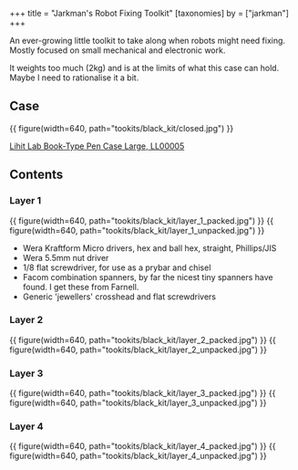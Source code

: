 +++
title = "Jarkman's Robot Fixing Toolkit"
[taxonomies]
by = ["jarkman"]
+++

An ever-growing little toolkit to take along when robots might need fixing. Mostly focused on small mechanical and electronic work. 

It weights too much (2kg) and is at the limits of what this case can hold. Maybe I need to rationalise it a bit.

## Case

{{ figure(width=640, path="tookits/black_kit/closed.jpg") }}

[Lihit Lab Book-Type Pen Case Large, LL00005](https://cultpens.com/products/lihit-lab-triple-pen-case)


## Contents

### Layer 1

{{ figure(width=640, path="tookits/black_kit/layer_1_packed.jpg") }}
{{ figure(width=640, path="tookits/black_kit/layer_1_unpacked.jpg") }}

- Wera Kraftform Micro drivers, hex and ball hex, straight, Phillips/JIS
- Wera 5.5mm nut driver
- 1/8 flat screwdriver, for use as a prybar and chisel
- Facom combination spanners, by far the nicest tiny spanners have found. I get these from Farnell.
- Generic 'jewellers' crosshead and flat screwdrivers

### Layer 2

{{ figure(width=640, path="tookits/black_kit/layer_2_packed.jpg") }}
{{ figure(width=640, path="tookits/black_kit/layer_2_unpacked.jpg") }}


### Layer 3

{{ figure(width=640, path="tookits/black_kit/layer_3_packed.jpg") }}
{{ figure(width=640, path="tookits/black_kit/layer_3_unpacked.jpg") }}


### Layer 4

{{ figure(width=640, path="tookits/black_kit/layer_4_packed.jpg") }}
{{ figure(width=640, path="tookits/black_kit/layer_4_unpacked.jpg") }}